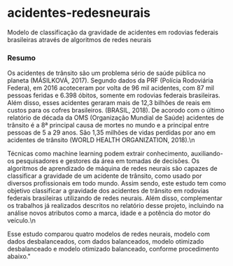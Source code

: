 # acidentes-redesneurais
Modelo de classificação da gravidade de acidentes em rodovias federais brasileiras através de algoritmos de redes neurais

### Resumo
Os acidentes de trânsito são um problema sério de saúde pública no planeta (MÁSILKOVÁ, 2017). Segundo dados da PRF (Polícia Rodoviária Federa), em 2016 acoteceram por volta de 96 mil acidentes, com 87 mil pessoas feridas e 6.398 óbitos, somente em rodovias federais brasileiras. Além disso, esses acidentes geraram mais de 12,3 bilhões de reais em custos para os cofres brasileiros. (BRASIL, 2018). De acorodo com o último relatório de década da OMS (Organização Mundial de Saúde) acidentes de trânsito é a 8ª principal causa de mortes no mundo e a principal entre pessoas de 5 a 29 anos. São 1,35 milhões de vidas perdidas por ano em acidentes de trânsito (WORLD HEALTH ORGANIZATION, 2018).\n

Técnicas como machine learning podem extrair conhecimento, auxiliando-os pesquisadores e gestores da área em tomadas de decisões. Os algoritmos de aprendizado de máquina de redes neurais são capazes de classificar a gravidade de um acidente de trânsito, como usado por diversos profissionais em todo mundo. Assim sendo, este estudo tem como objetivo classificar a gravidade dos acidentes de trânsito em rodovias federais brasileiras utilizando de redes neurais. Além disso, complementar os trabalhos já realizados descritos no relatório desse projeto, incluindo na análise novos atributos como a marca, idade e a potência do motor do veículo.\n

Esse estudo comparou quatro modelos de redes neurais, modelo com dados desbalanceados, com dados balanceados, modelo otimizado desbalanceado e modelo otimizado balanceado, conforme procedimento abaixo."

